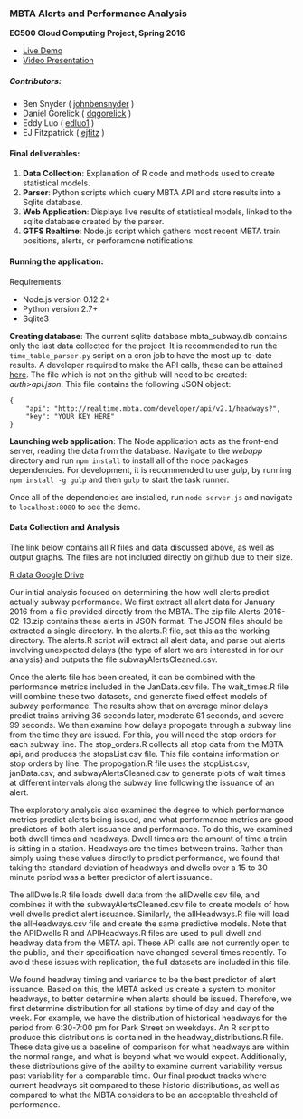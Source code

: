 ### **MBTA Alerts and Performance Analysis**
**EC500 Cloud Computing Project, Spring 2016**
- [Live Demo](ec2-52-34-3-119.us-west-2.compute.amazonaws.com)
- [Video Presentation](https://youtu.be/LLjoNVFAMVY)

##### Contributors:

- Ben Snyder ( [johnbensnyder](https://github.com/johnbensnyder) )
- Daniel Gorelick ( [dqgorelick](https://github.com/dqgorelick) )
- Eddy Luo ( [edluo1](https://github.com/edluo1) )
- EJ Fitzpatrick ( [ejfitz](https://github.com/ejfitz) )


#### Final deliverables:
1. **Data Collection**: Explanation of R code and methods used to create statistical models.
2. **Parser**: Python scripts which query MBTA API and store results into a Sqlite database.
2. **Web Application**: Displays live results of statistical models, linked to the sqlite database created by the parser.
3. **GTFS Realtime**: Node.js script which gathers most recent MBTA train positions, alerts, or perforamcne notifications.

#### Running the application:
Requirements:
- Node.js version 0.12.2+
- Python version 2.7+
- Sqlite3

**Creating database**: The current sqlite database mbta_subway.db contains only the last data collected for the project. It is recommended to run the `time_table_parser.py` script on a cron job to have the most up-to-date results. A developer required to make the API calls, these can be attained [here](http://realtime.mbta.com/portal). The file which is not on the github will need to be created:  *auth>api.json*. This file contains the following JSON object:
```
{
    "api": "http://realtime.mbta.com/developer/api/v2.1/headways?",
    "key": "YOUR KEY HERE"
}
```

**Launching web application**: The Node application acts as the front-end server, reading the data from the database. Navigate to the *webapp* directory and run `npm install` to install all of the node packages dependencies. For development, it is recommended to use gulp, by running `npm install -g gulp` and then `gulp` to start the task runner.

Once all of the dependencies are installed, run `node server.js` and navigate to `localhost:8080` to see the demo.

#### Data Collection and Analysis
The link below contains all R files and data discussed above, as well as output graphs. The files are not included directly on github due to their size.

[R data Google Drive](https://drive.google.com/open?id=0Bzoq-ToJ4HURcGNiZGp3M1BUSEU)

Our initial analysis focused on determining the how well alerts predict actually subway performance. We first extract all alert data for January 2016 from a file provided directly from the MBTA. The zip file Alerts-2016-02-13.zip contains these alerts in JSON format. The JSON files should be extracted a single directory. In the alerts.R file, set this as the working directory. The alerts.R script will extract all alert data, and parse out alerts involving unexpected delays (the type of alert we are interested in for our analysis) and outputs the file subwayAlertsCleaned.csv.

Once the alerts file has been created, it can be combined with the performance metrics included in the JanData.csv file. The wait_times.R file will combine these two datasets, and generate fixed effect models of subway performance. The results show that on average minor delays predict trains arriving 36 seconds later, moderate 61 seconds, and severe 99 seconds. We then examine how delays propogate through a subway line from the time they are issued. For this, you will need the stop orders for each subway line. The stop_orders.R collects all stop data from the MBTA api, and produces the stopsList.csv file. This file contains information on stop orders by line. The propogation.R file uses the stopList.csv, janData.csv, and subwayAlertsCleaned.csv to generate plots of wait times at different intervals along the subway line following the issuance of an alert.

The exploratory analysis also examined the degree to which performance metrics predict alerts being issued, and what performance metrics are good predictors of both alert issuance and performance. To do this, we examined both dwell times and headways. Dwell times are the amount of time a train is sitting in a station. Headways are the times between trains. Rather than simply using these values directly to predict performance, we found that taking the standard deviation of headways and dwells over a 15 to 30 minute period was a better predictor of alert issuance.

The allDwells.R file loads dwell data from the allDwells.csv file, and combines it with the subwayAlertsCleaned.csv file to create models of how well dwells predict alert issuance. Similarly, the allHeadways.R file will load the allHeadways.csv file and create the same predictive models. Note that the APIDwells.R and APIHeadways.R files are used to pull dwell and headway data from the MBTA api. These API calls are not currently open to the public, and their specification have changed several times recently. To avoid these issues with replication, the full datasets are included in this file.

We found headway timing and variance to be the best predictor of alert issuance. Based on this, the MBTA asked us create a system to monitor headways, to better determine when alerts should be issued. Therefore, we first determine distribution for all stations by time of day and day of the week. For example, we have the distribution of historical headways for the period from 6:30-7:00 pm for Park Street on weekdays. An R script to produce this distributions is contained in the headway_distributions.R file. These data give us a baseline of comparison for what headways are within the normal range, and what is beyond what we would expect. Additionally, these distributions give of the ability to examine current variability versus past variability for a comparable time. Our final product tracks where current headways sit compared to these historic distributions, as well as compared to what the MBTA considers to be an acceptable threshold of performance.
